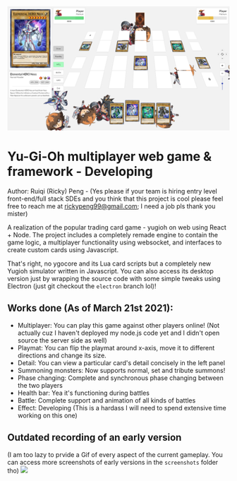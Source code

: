 <p align="center">
<img src="screenshots/yugioh_screen.png" /><br>
</p>

# Yu-Gi-Oh multiplayer web game & framework - Developing

Author: Ruiqi (Ricky) Peng - (Yes please if your team is hiring entry level front-end/full stack SDEs and you think that this project is cool please feel free to reach me at rickypeng99@gmail.com; I need a job pls thank you mister)

A realization of the popular trading card game - yugioh on web using React + Node. The project includes a completely remade engine to contain the game logic, a multiplayer functionality using websocket, and interfaces to create custom cards using Javascript. 

That's right, no ygocore and its Lua card scripts but a completely new Yugioh simulator written in Javascript. You can also access its desktop version just by wrapping the source code with some simple tweaks using Electron (just git checkout the `electron` branch lol)!

## Works done (As of March 21st 2021):
 - Multiplayer: You can play this game against other players online! (Not actually cuz I haven't deployed my node.js code yet and I didn't open source the server side as well)
 - Playmat: You can flip the playmat around x-axis, move it to different directions and change its size.
 - Detail: You can view a particular card's detail concisely in the left panel
 - Summoning monsters: Now supports normal, set and tribute summons!
 - Phase changing: Complete and synchronous phase changing between the two players
 - Health bar: Yea it's functioning during battles
 - Battle: Complete support and animation of all kinds of battles
 - Effect: Developing (This is a hardass I will need to spend extensive time working on this one)



 ## Outdated recording of an early version
  (I am too lazy to prvide a Gif of every aspect of the current gameplay. You can access more screenshots of early versions in the `screenshots` folder tho)
  ![](screenshots/yugioh.gif)